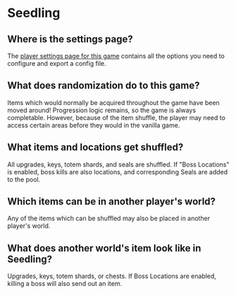 # Seedling

## Where is the settings page?

The [player settings page for this game](../player-settings) contains all the options you need to configure and export a
config file.

## What does randomization do to this game?

Items which would normally be acquired throughout the game have been moved around! Progression logic remains, so the
game is always completable. However, because of the item shuffle, the player may need to access certain areas
before they would in the vanilla game.

## What items and locations get shuffled?

All upgrades, keys, totem shards, and seals are shuffled.
If "Boss Locations" is enabled, boss kills are also locations, and corresponding Seals are added to the pool.

## Which items can be in another player's world?

Any of the items which can be shuffled may also be placed in another player's world.

## What does another world's item look like in Seedling?

Upgrades, keys, totem shards, or chests.  If Boss Locations are enabled, killing a boss will also send out an item.

